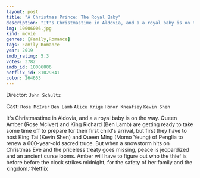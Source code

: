 ```yaml
---
layout: post
title: "A Christmas Prince: The Royal Baby"
description: "It's Christmastime in Aldovia, and a a royal baby is on the way. Queen Amber (Rose McIver) and King Richard (Ben Lamb) are getting ready to take some time off to prepare for their first child's arrival, but first they have to host King Tai (Kevin Shen) and Queen Ming (Momo Yeung) of Penglia to renew a 600-year-old sacred truce. But when a snowstorm hits on Christmas Eve and the priceless treaty goes missing, peace is jeopardized and an ancient curse looms. Amber will have to figure out who the thief is before before the clock str.."
img: 10006006.jpg
kind: movie
genres: [Family,Romance]
tags: Family Romance 
year: 2019
imdb_rating: 5.3
votes: 3782
imdb_id: 10006006
netflix_id: 81029841
color: 264653
---
```

Director: `John Schultz`  

Cast: `Rose McIver` `Ben Lamb` `Alice Krige` `Honor Kneafsey` `Kevin Shen` 

It's Christmastime in Aldovia, and a a royal baby is on the way. Queen Amber (Rose McIver) and King Richard (Ben Lamb) are getting ready to take some time off to prepare for their first child's arrival, but first they have to host King Tai (Kevin Shen) and Queen Ming (Momo Yeung) of Penglia to renew a 600-year-old sacred truce. But when a snowstorm hits on Christmas Eve and the priceless treaty goes missing, peace is jeopardized and an ancient curse looms. Amber will have to figure out who the thief is before before the clock strikes midnight, for the safety of her family and the kingdom.::Netflix
